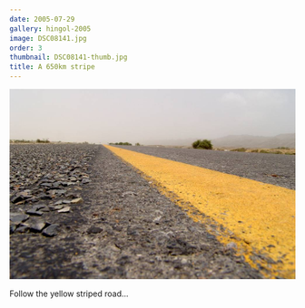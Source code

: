 ```yaml
---
date: 2005-07-29
gallery: hingol-2005
image: DSC08141.jpg
order: 3
thumbnail: DSC08141-thumb.jpg
title: A 650km stripe
---
```


![A 650km stripe](./DSC08141.jpg)

Follow the yellow striped road...